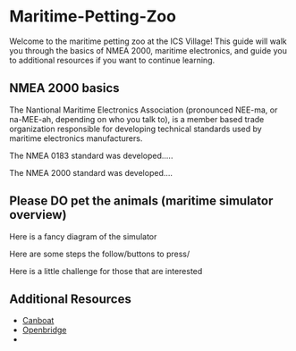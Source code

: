 # Maritime-Petting-Zoo
Welcome to the maritime petting zoo at the ICS Village! This guide will walk you through the basics of NMEA 2000, maritime electronics, and guide you to additional resources if you want to continue learning.

## NMEA 2000 basics
The Nantional Maritime Electronics Association (pronounced NEE-ma, or na-MEE-ah, depending on who you talk to), is a member based trade organization responsible for developing technical standards used by maritime electronics manufacturers.

The NMEA 0183 standard was developed.....

The NMEA 2000 standard was developed....

## Please DO pet the animals (maritime simulator overview)
Here is a fancy diagram of the simulator

Here are some steps the follow/buttons to press/

Here is a little challenge for those that are interested

## Additional Resources
- [Canboat](https://github.com/canboat/canboat)
- [Openbridge](https://github.com/thedini/openBridge/tree/main)
- 
